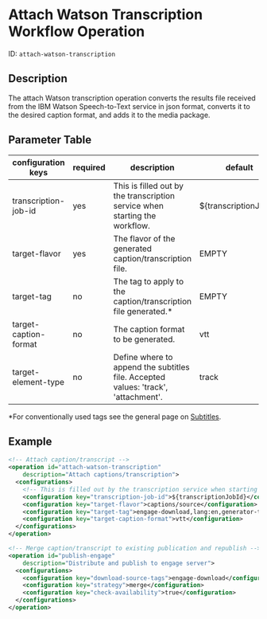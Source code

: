 Attach Watson Transcription Workflow Operation
==============================================

ID: `attach-watson-transcription`


Description
-----------

The attach Watson transcription operation converts the results file received from the IBM Watson Speech-to-Text service
in json format, converts it to the desired caption format, and adds it to the media package.


Parameter Table
---------------

|configuration keys   | required | description                                                                        | default               | example |
|---------------------|----------|------------------------------------------------------------------------------------|-----------------------|-------------|
|transcription-job-id | yes      | This is filled out by the transcription service when starting the workflow.        | ${transcriptionJobId} |**Should always be "${transcriptionJobId}"**|
|target-flavor        | yes      | The flavor of the generated caption/transcription file.                            | EMPTY                 | captions/source |
|target-tag           | no       | The tag to apply to the caption/transcription file generated.*                     | EMPTY                 | generator-type:auto   |
|target-caption-format| no       | The caption format to be generated.                                                | vtt                   | vtt |
|target-element-type  | no       | Define where to append the subtitles file. Accepted values: 'track', 'attachment'. | track                 | track                                        |

*For conventionally used tags see the general page on [Subtitles](../configuration/subtitles.md).

Example
-------

```xml
<!-- Attach caption/transcript -->
<operation id="attach-watson-transcription"
    description="Attach captions/transcription">
  <configurations>
    <!-- This is filled out by the transcription service when starting this workflow so just use this as is -->
    <configuration key="transcription-job-id">${transcriptionJobId}</configuration>
    <configuration key="target-flavor">captions/source</configuration>
    <configuration key="target-tag">engage-download,lang:en,generator-type:auto</configuration>
    <configuration key="target-caption-format">vtt</configuration>
  </configurations>
</operation>

<!-- Merge caption/transcript to existing publication and republish -->
<operation id="publish-engage"
    description="Distribute and publish to engage server">
  <configurations>
    <configuration key="download-source-tags">engage-download</configuration>
    <configuration key="strategy">merge</configuration>
    <configuration key="check-availability">true</configuration>
  </configurations>
</operation>
```
